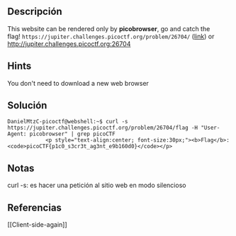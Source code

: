 ## Descripción 
This website can be rendered only by **picobrowser**, go and catch the flag! `https://jupiter.challenges.picoctf.org/problem/26704/` ([link](https://jupiter.challenges.picoctf.org/problem/26704/)) or http://jupiter.challenges.picoctf.org:26704
## Hints
You don't need to download a new web browser
## Solución
```
DanielMtzC-picoctf@webshell:~$ curl -s https://jupiter.challenges.picoctf.org/problem/26704/flag -H "User-Agent: picobrowser" | grep picoCTF
            <p style="text-align:center; font-size:30px;"><b>Flag</b>: <code>picoCTF{p1c0_s3cr3t_ag3nt_e9b160d0}</code></p>
```
## Notas
curl -s: es hacer una petición al sitio web en modo silencioso
## Referencias

[[Client-side-again]]